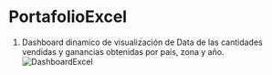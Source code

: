 # PortafolioExcel

1. Dashboard dinamico de visualización de Data de las cantidades vendidas y ganancias obtenidas por país, zona y año.
![DashboardExcel](https://github.com/user-attachments/assets/cef54b9c-d983-4b1b-85d2-1709bbff4c67)
